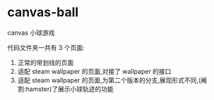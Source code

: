 <!--
 * @Descripttion:
 * @version:
 * @Author: wwy
 * @Date: 2022-09-15 11:12:42
 * @LastEditors: wwy
 * @LastEditTime: 2022-09-15 14:02:32
-->

# canvas-ball

canvas 小球游戏

代码文件夹一共有 3 个页面:

1. 正常的带划线的页面
2. 适配 steam wallpaper 的页面,对接了 wallpaper 的接口
3. 适配 steam wallpaper 的页面,为第二个版本的分支,展现形式不同,(阉割:hamster)了展示小球轨迹的功能

[demo]: http://101.42.223.40/game/
